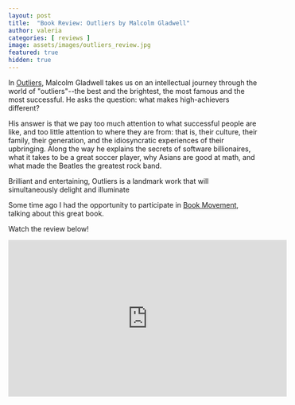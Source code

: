```yaml
---
layout: post
title:  "Book Review: Outliers by Malcolm Gladwell"
author: valeria
categories: [ reviews ]
image: assets/images/outliers_review.jpg
featured: true
hidden: true
---
```



In <a href="https://www.goodreads.com/book/show/3228917-outliers">Outliers</a>, Malcolm Gladwell takes us on an intellectual journey through the world of "outliers"--the best and the brightest, the most famous and the most successful. He asks the question: what makes high-achievers different?

His answer is that we pay too much attention to what successful people are like, and too little attention to where they are from: that is, their culture, their family, their generation, and the idiosyncratic experiences of their upbringing. Along the way he explains the secrets of software billionaires, what it takes to be a great soccer player, why Asians are good at math, and what made the Beatles the greatest rock band.

Brilliant and entertaining, Outliers is a landmark work that will simultaneously delight and illuminate

Some time ago I had the opportunity to participate in <a href="https://campsite.bio/bookmovementco">Book Movement</a>, talking about this great book.

Watch the review below!

<p><iframe width="560" height="315" src="https://www.youtube.com/embed/VKNPJVBDT9Y" title="YouTube video player" frameborder="0" allow="accelerometer; autoplay; clipboard-write; encrypted-media; gyroscope; picture-in-picture" allowfullscreen></iframe></p>